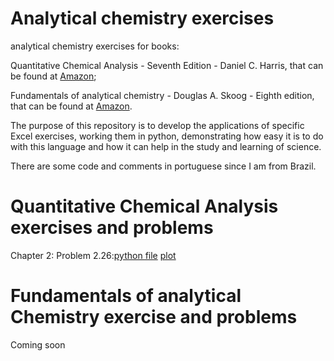 # Analytical chemistry exercises

analytical chemistry exercises for books:

Quantitative Chemical Analysis - Seventh Edition - Daniel C. Harris, that can be found at [Amazon](https://www.amazon.com/Quantitative-Chemical-Analysis-Daniel-Harris/dp/146413538X/ref=sr_1_fkmr0_1?keywords=Quantitative+chemical+Analysis+-+Seventhy+Edition+-+Daniel+C.+Harris&qid=1578424902&sr=8-1-fkmr0);

Fundamentals of analytical chemistry - Douglas A. Skoog - Eighth edition, that can be found at [Amazon](https://www.amazon.com/Fundamentals-Analytical-Chemistry-Douglas-Skoog/dp/0495558281/ref=sr_1_1?keywords=fundamentals+of+analytical+chemistry&qid=1578425040&sr=8-1).


The purpose of this repository is to develop the applications of specific Excel exercises, working them in python, demonstrating how easy it is to do with this language and how it can help in the study and learning of science.

There are some code and comments in portuguese since I am from Brazil.


# Quantitative Chemical Analysis exercises and problems


Chapter 2: 
Problem 2.26:[python file](https://github.com/fhfraga/exercicios_analitica/blob/master/harris/core/problem_2.26.py) [plot](https://github.com/fhfraga/exercicios_analitica/blob/master/harris/core/van_deemter_equation.png)


# Fundamentals of analytical Chemistry exercise and problems


Coming soon
